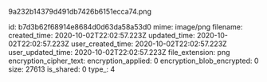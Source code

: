 9a232b14379d491db7426b6151ecca74.png

id: b7d3b62f68914e8684d0d63da58a53d0
mime: image/png
filename: 
created_time: 2020-10-02T22:02:57.223Z
updated_time: 2020-10-02T22:02:57.223Z
user_created_time: 2020-10-02T22:02:57.223Z
user_updated_time: 2020-10-02T22:02:57.223Z
file_extension: png
encryption_cipher_text: 
encryption_applied: 0
encryption_blob_encrypted: 0
size: 27613
is_shared: 0
type_: 4